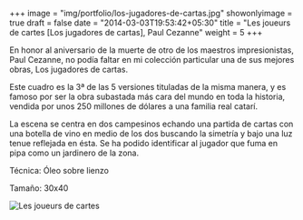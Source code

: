 +++
image = "img/portfolio/los-jugadores-de-cartas.jpg"
showonlyimage = true
draft = false
date = "2014-03-03T19:53:42+05:30"
title = "Les joueurs de cartes [Los jugadores de cartas], Paul Cezanne"
weight = 5
+++

En honor al aniversario de la muerte de otro de los maestros impresionistas, Paul Cezanne, no podía faltar en mi colección particular una de sus mejores obras, Los jugadores de cartas.
<!--more-->

Este cuadro es la 3ª de las 5 versiones tituladas de la misma manera, y es famoso por ser la obra subastada más cara del mundo en toda la historia, vendida por unos 250 millones de dólares a una familia real catarí.

La escena se centra en dos campesinos echando una partida de cartas con una botella de vino en medio de los dos buscando la simetría y bajo una luz tenue reflejada en ésta. Se ha podido identificar al jugador que fuma en pipa como un jardinero de la zona.

Técnica: Óleo sobre lienzo

Tamaño: 30x40

![Les joueurs de cartes](/img/portfolio/los-jugadores-de-cartas.jpg)
